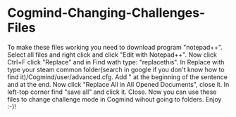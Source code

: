 # Cogmind-Changing-Challenges-Files


To make these files working you need to download program "notepad++". Select all files and right click and click "Edit with Notepad++". Now click Ctrl+F click "Replace" and in Find wath type: "replacethis". In Replace with type your steam common folder(search in google if you don't know how to find it)/Cogmind/user/advanced.cfg. Add " at the beginning of the sentence and at the end. Now click "Replace All in All Opened Documents", close it. In left-top corner find "save all" and click it. Close. Now you can use these files to change challenge mode in Cogmind wihout going to folders. Enjoy :-)!